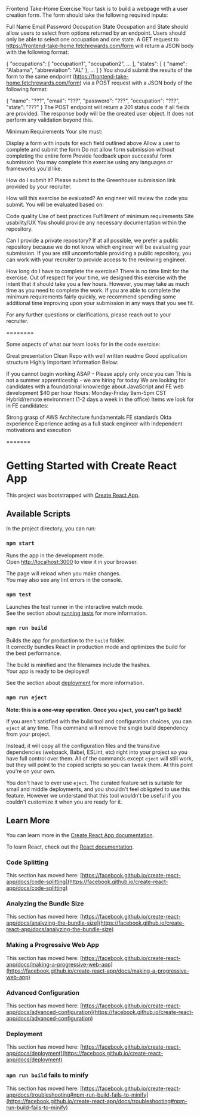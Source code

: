 Frontend Take-Home Exercise
Your task is to build a webpage with a user creation form. The form should take the following required inputs:

Full Name
Email
Password
Occupation
State
Occupation and State should allow users to select from options returned by an endpoint. Users should only be able to select one occupation and one state. A GET request to https://frontend-take-home.fetchrewards.com/form will return a JSON body with the following format:

{
    "occupations": [
        "occupation1",
        "occupation2",
        ...
    ],
    "states": [
        {
            "name": "Alabama",
            "abbreviation": "AL"
        },
        ...
    ]
}
You should submit the results of the form to the same endpoint (https://frontend-take-home.fetchrewards.com/form) via a POST request with a JSON body of the following format:

{
    "name": "???",
    "email": "???",
    "password": "???",
    "occupation": "???",
    "state": "???"
}
The POST endpoint will return a 201 status code if all fields are provided. The response body will be the created user object. It does not perform any validation beyond this.

Minimum Requirements
Your site must:

Display a form with inputs for each field outlined above
Allow a user to complete and submit the form
Do not allow form submission without completing the entire form
Provide feedback upon successful form submission
You may complete this exercise using any languages or frameworks you'd like.

How do I submit it?
Please submit to the Greenhouse submission link provided by your recruiter.

How will this exercise be evaluated?
An engineer will review the code you submit. You will be evaluated based on:

Code quality
Use of best practices
Fulfillment of minimum requirements
Site usability/UX
You should provide any necessary documentation within the repository.

Can I provide a private repository?
If at all possible, we prefer a public repository because we do not know which engineer will be evaluating your submission. If you are still uncomfortable providing a public repository, you can work with your recruiter to provide access to the reviewing engineer.

How long do I have to complete the exercise?
There is no time limit for the exercise. Out of respect for your time, we designed this exercise with the intent that it should take you a few hours. However, you may take as much time as you need to complete the work. If you are able to complete the minimum requirements fairly quickly, we recommend spending some additional time improving upon your submission in any ways that you see fit.

For any further questions or clarifications, please reach out to your recruiter.

========

Some aspects of what our team looks for in the code exercise:

Great presentation 
Clean Repo with well written readme
Good application structure
Highly Important Information Below:

If you cannot begin working ASAP - Please apply only once you can
This is not a summer apprenticeship - we are hiring for today 
We are looking for candidates with a foundational knowledge about JavaScript and FE web development
$40 per hour
Hours: Monday-Friday 9am-5pm CST
Hybrid/remote environment (1-2 days a week in the office) 
Items we look for in FE candidates:

Strong grasp of AWS 
Architecture fundamentals 
FE standards 
Okta experience
Experience acting as a full stack engineer with independent motivations and execution

=======

# Getting Started with Create React App

This project was bootstrapped with [Create React App](https://github.com/facebook/create-react-app).

## Available Scripts

In the project directory, you can run:

### `npm start`

Runs the app in the development mode.\
Open [http://localhost:3000](http://localhost:3000) to view it in your browser.

The page will reload when you make changes.\
You may also see any lint errors in the console.

### `npm test`

Launches the test runner in the interactive watch mode.\
See the section about [running tests](https://facebook.github.io/create-react-app/docs/running-tests) for more information.

### `npm run build`

Builds the app for production to the `build` folder.\
It correctly bundles React in production mode and optimizes the build for the best performance.

The build is minified and the filenames include the hashes.\
Your app is ready to be deployed!

See the section about [deployment](https://facebook.github.io/create-react-app/docs/deployment) for more information.

### `npm run eject`

**Note: this is a one-way operation. Once you `eject`, you can't go back!**

If you aren't satisfied with the build tool and configuration choices, you can `eject` at any time. This command will remove the single build dependency from your project.

Instead, it will copy all the configuration files and the transitive dependencies (webpack, Babel, ESLint, etc) right into your project so you have full control over them. All of the commands except `eject` will still work, but they will point to the copied scripts so you can tweak them. At this point you're on your own.

You don't have to ever use `eject`. The curated feature set is suitable for small and middle deployments, and you shouldn't feel obligated to use this feature. However we understand that this tool wouldn't be useful if you couldn't customize it when you are ready for it.

## Learn More

You can learn more in the [Create React App documentation](https://facebook.github.io/create-react-app/docs/getting-started).

To learn React, check out the [React documentation](https://reactjs.org/).

### Code Splitting

This section has moved here: [https://facebook.github.io/create-react-app/docs/code-splitting](https://facebook.github.io/create-react-app/docs/code-splitting)

### Analyzing the Bundle Size

This section has moved here: [https://facebook.github.io/create-react-app/docs/analyzing-the-bundle-size](https://facebook.github.io/create-react-app/docs/analyzing-the-bundle-size)

### Making a Progressive Web App

This section has moved here: [https://facebook.github.io/create-react-app/docs/making-a-progressive-web-app](https://facebook.github.io/create-react-app/docs/making-a-progressive-web-app)

### Advanced Configuration

This section has moved here: [https://facebook.github.io/create-react-app/docs/advanced-configuration](https://facebook.github.io/create-react-app/docs/advanced-configuration)

### Deployment

This section has moved here: [https://facebook.github.io/create-react-app/docs/deployment](https://facebook.github.io/create-react-app/docs/deployment)

### `npm run build` fails to minify

This section has moved here: [https://facebook.github.io/create-react-app/docs/troubleshooting#npm-run-build-fails-to-minify](https://facebook.github.io/create-react-app/docs/troubleshooting#npm-run-build-fails-to-minify)
